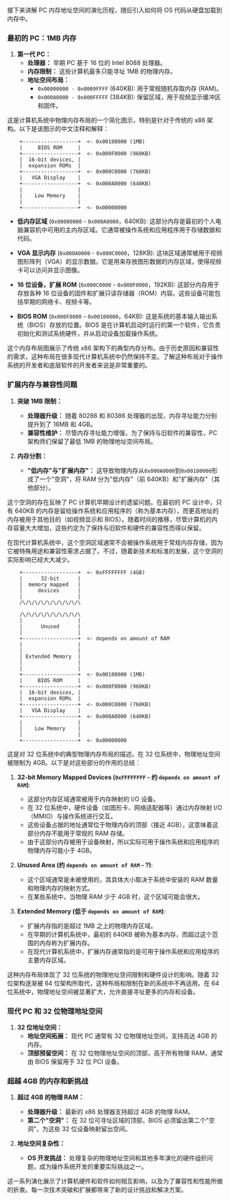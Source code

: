 接下来讲解 PC 内存地址空间的演化历程，随后引入如何将 OS 代码从硬盘加载到内存中。

### 最初的 PC：1MB 内存

1. **第一代 PC：**
   - **处理器：** 早期 PC 基于 16 位的 Intel 8088 处理器。
   - **内存限制：** 这些计算机最多只能寻址 1MB 的物理内存。
   - **地址空间布局：**
     - `0x00000000 - 0x0009FFFF` (640KB): 用于常规随机存取内存 (RAM)。
     - `0x000A0000 - 0x000FFFFF` (384KB): 保留区域，用于视频显示缓冲区和固件。

这是计算机系统中物理内存布局的一个简化图示，特别是针对于传统的 x86 架构。以下是该图示的中文注释和解释：

```
    +------------------+  <- 0x00100000 (1MB)
    |     BIOS ROM     |
    +------------------+  <- 0x000F0000 (960KB)
    |  16-bit devices, |
    |  expansion ROMs  |
    +------------------+  <- 0x000C0000 (768KB)
    |   VGA Display    |
    +------------------+  <- 0x000A0000 (640KB)
    |                  |
    |    Low Memory    |
    |                  |
    +------------------+  <- 0x00000000
```

- **低内存区域** (`0x00000000` - `0x000A0000`，640KB): 这部分内存是最初的个人电脑兼容机中可用的主内存区域。它通常被操作系统和应用程序用于存储数据和代码。

- **VGA 显示内存** (`0x000A0000` - `0x000C0000`，128KB): 这块区域通常被用于视频图形阵列（VGA）的显示数据。它是用来存放图形数据的内存区域，使得视频卡可以访问并显示图像。

- **16 位设备，扩展 ROM** (`0x000C0000` - `0x000F0000`，192KB): 这部分内存用于存放各种 16 位设备的固件和扩展只读存储器（ROM）内容。这些设备可能包括早期的网络卡、视频卡等。

- **BIOS ROM** (`0x000F0000` - `0x00100000`，64KB): 这是系统的基本输入输出系统（BIOS）存放的位置。BIOS 是在计算机启动时运行的第一个软件，它负责初始化和测试系统硬件，并从启动设备加载操作系统。

这个内存布局图展示了传统 x86 架构下的典型内存分布。由于历史原因和兼容性的需求，这种布局在很多现代计算机系统中仍然保持不变。了解这种布局对于操作系统的开发者和底层软件的开发者来说是非常重要的。

### 扩展内存与兼容性问题

1. **突破 1MB 限制：**

   - **处理器升级：** 随着 80286 和 80386 处理器的出现，内存寻址能力分别提升到了 16MB 和 4GB。
   - **兼容性维护：** 尽管内存寻址能力增强，为了保持与旧软件的兼容性，PC 架构师们保留了最低 1MB 的物理地址空间布局。

2. **内存分割：**
   - **"低内存"与"扩展内存"：** 这导致物理内存从`0x000A0000`到`0x00100000`形成了一个"空洞"，将 RAM 分为"低内存"（前 640KB）和"扩展内存"（其他部分）。

这个空洞的存在反映了 PC 计算机早期设计的遗留问题。在最初的 PC 设计中，只有 640KB 的内存是留给操作系统和应用程序的（称为基本内存），而更高地址的内存被用于其他目的（如视频显示和 BIOS）。随着时间的推移，尽管计算机的内存容量大大增加，这些约定为了保持与旧软件和硬件的兼容性而得以保留。

在现代计算机系统中，这个空洞区域通常不会被操作系统用于常规内存存储，因为它被特殊用途和兼容性需求占据了。不过，随着新技术和标准的发展，这个空洞的实际影响已经大大减少。

```
    +------------------+  <- 0xFFFFFFFF (4GB)
    |      32-bit      |
    |  memory mapped   |
    |     devices      |
    |                  |
    /\/\/\/\/\/\/\/\/\/\

    /\/\/\/\/\/\/\/\/\/\
    |                  |
    |      Unused      |
    |                  |
    +------------------+  <- depends on amount of RAM
    |                  |
    |                  |
    | Extended Memory  |
    |                  |
    |                  |
    +------------------+  <- 0x00100000 (1MB)
    |     BIOS ROM     |
    +------------------+  <- 0x000F0000 (960KB)
    |  16-bit devices, |
    |  expansion ROMs  |
    +------------------+  <- 0x000C0000 (768KB)
    |   VGA Display    |
    +------------------+  <- 0x000A0000 (640KB)
    |                  |
    |    Low Memory    |
    |                  |
    +------------------+  <- 0x00000000
```

这是对 32 位系统中的典型物理内存布局的描述。在 32 位系统中，物理地址空间被限制为 4GB。以下是对这些部分的作用的总结：

1. **32-bit Memory Mapped Devices (`0xFFFFFFFF` - 约 `depends on amount of RAM`)**:

   - 这部分内存区域通常被用于内存映射的 I/O 设备。
   - 在 32 位系统中，硬件设备（如图形卡、网络适配器等）通过内存映射 I/O（MMIO）与操作系统进行交互。
   - 这些设备占据的地址通常位于物理内存的顶部（接近 4GB），这意味着这部分内存不能用于常规的 RAM 存储。
   - 由于这部分内存被用于设备映射，所以实际可用于操作系统和应用程序的物理内存可能小于 4GB。

2. **Unused Area (约 `depends on amount of RAM` - ?)**:

   - 这个区域通常是未被使用的，其具体大小取决于系统中安装的 RAM 数量和物理内存的映射方式。
   - 在某些系统中，当物理 RAM 少于 4GB 时，这个区域可能会很大。

3. **Extended Memory (低于 `depends on amount of RAM`)**:
   - 扩展内存指的是超过 1MB 之上的物理内存区域。
   - 在早期的计算机系统中，最初的 640KB 被称为基本内存，而超过这个范围的内存称为扩展内存。
   - 在现代计算机系统中，扩展内存通常指的是可用于操作系统和应用程序的主要内存区域。

这种内存布局体现了 32 位系统的物理地址空间限制和硬件设计的影响。随着 32 位架构逐渐被 64 位架构所取代，这种布局和限制在新的系统中不再适用。在 64 位系统中，物理地址空间被显著扩大，允许直接寻址更多的内存和设备。

### 现代 PC 和 32 位物理地址空间

1. **32 位地址空间：**
   - **地址空间拓展：** 现代 PC 通常有 32 位物理地址空间，支持高达 4GB 的内存。
   - **顶部预留空间：** 在 32 位物理地址空间的顶部，高于所有物理 RAM，通常由 BIOS 保留用于 32 位 PCI 设备。

### 超越 4GB 的内存和新挑战

1. **超过 4GB 的物理 RAM：**

   - **处理器升级：** 最新的 x86 处理器支持超过 4GB 的物理 RAM。
   - **第二个"空洞"：** 在 32 位可寻址区域的顶部，BIOS 必须留出第二个"空洞"，为这些 32 位设备映射留出空间。

2. **地址空间复杂性：**
   - **OS 开发挑战：** 处理复杂的物理地址空间和其他多年演化的硬件组织问题，成为操作系统开发的重要实际挑战之一。

这一系列演化展示了计算机硬件和软件如何相互影响，以及为了兼容性和性能所做的折衷。每一次技术突破和扩展都带来了新的设计挑战和解决方案。
